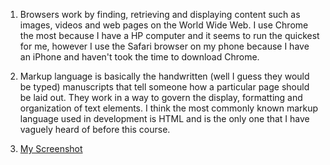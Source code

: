 1) Browsers work by finding, retrieving and displaying content such as images, videos and web pages on the World Wide Web. I use Chrome the most because I have a HP computer and it seems to run the quickest for me, however I use the Safari browser on my phone because I have an iPhone and haven't took the time to download Chrome.

2) Markup language is basically the handwritten (well I guess they would be typed) manuscripts that tell someone how a particular page should be laid out. They work in a way to govern the display, formatting and organization of text elements. I think the most commonly known markup language used in development is HTML and is the only one that I have vaguely heard of before this course.

3) [My Screenshot](./images.screenshot.png)
